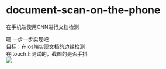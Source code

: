 # document-scan-on-the-phone
在手机端使用CNN进行文档检测

嗯
一步一步实现吧    
目标：在ios端实现文档的边缘检测    
在itouch上测试的，截图的是否手抖        
![](https://ws1.sinaimg.cn/large/006tNbRwly1fxd6a1k4e9j30hs0vk4qp.jpg)    
